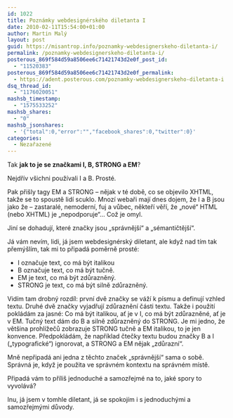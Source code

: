 ```yaml
---
id: 1022
title: Poznámky webdesignérského diletanta I
date: 2010-02-11T15:54:00+01:00
author: Martin Malý
layout: post
guid: https://misantrop.info/poznamky-webdesignerskeho-diletanta-i/
permalink: /poznamky-webdesignerskeho-diletanta-i/
posterous_869f584d59a8506ee6c71421743d2e0f_post_id:
  - "11520383"
posterous_869f584d59a8506ee6c71421743d2e0f_permalink:
  - https://adent.posterous.com/poznamky-webdesignerskeho-diletanta-i
dsq_thread_id:
  - "1176020051"
mashsb_timestamp:
  - "1575533252"
mashsb_shares:
  - "0"
mashsb_jsonshares:
  - '{"total":0,"error":"","facebook_shares":0,"twitter":0}'
categories:
  - Nezařazené
---
```

Tak **jak to je se značkami I, B, STRONG a EM**?

Nejdř&iacute;v v&scaron;ichni použ&iacute;vali I a B. Prost&eacute;.

Pak při&scaron;ly tagy EM a STRONG &#8211; nějak v t&eacute; době, co se objevilo XHTML, takže se to spoustě lid&iacute; scuklo. Mnoz&iacute; webaři maj&iacute; dnes dojem, že I a B jsou jako že &#8211; zastaral&eacute;, nemodern&iacute;, fuj a vůbec, někteř&iacute; věř&iacute;, že &#8222;nov&eacute;&#8220; HTML (nebo XHTML) je &#8222;nepodporuje&#8220;&#8230; Což je omyl.

Jin&iacute; se dohaduj&iacute;, kter&eacute; značky jsou &#8222;spr&aacute;vněj&scaron;&iacute;&#8220; a &#8222;s&eacute;mantičtěj&scaron;&iacute;&#8220;.

J&aacute; v&aacute;m nev&iacute;m, lidi, j&aacute; jsem webdesign&eacute;rsk&yacute; diletant, ale když nad t&iacute;m tak přem&yacute;&scaron;l&iacute;m, tak mi to připad&aacute; poměrně prost&eacute;:

  * I označuje text, co m&aacute; b&yacute;t italikou
  * B označuje text, co m&aacute; b&yacute;t tučně.
  * EM je text, co m&aacute; b&yacute;t zdůrazněn&yacute;.
  * STRONG je text, co m&aacute; b&yacute;t silně zdůrazněn&yacute;.

Vid&iacute;m tam drobn&yacute; rozd&iacute;l: prvn&iacute; dvě značky se v&aacute;ž&iacute; k p&iacute;smu a definuj&iacute; vzhled textu. Druh&eacute; dvě značky vyjadřuj&iacute; zdůrazněn&iacute; č&aacute;sti textu. Takže i použit&iacute; pokl&aacute;d&aacute;m za jasn&eacute;: Co m&aacute; b&yacute;t italikou, ať je v I, co m&aacute; b&yacute;t zdůrazněn&eacute;, ať je v EM. Tučn&yacute; text d&aacute;m do B a silně zdůrazněn&yacute; do STRONG. Je mi jedno, že vět&scaron;ina prohl&iacute;žečů zobrazuje STRONG tučně a EM italikou, to je jen konvence. Předpokl&aacute;d&aacute;m, že např&iacute;klad čtečky textu budou značky B a I (&#8222;typografick&eacute;&#8220;) ignorovat, a STRONG a EM nějak &#8222;zdůrazn&iacute;&#8220;.

Mně nepřipad&aacute; ani jedna z těchto značek &#8222;spr&aacute;vněj&scaron;&iacute;&#8220; sama o sobě. Spr&aacute;vn&aacute; je, když je použita ve spr&aacute;vn&eacute;m kontextu na spr&aacute;vn&eacute;m m&iacute;stě.

Připad&aacute; v&aacute;m to př&iacute;li&scaron; jednoduch&eacute; a samozřejm&eacute; na to, jak&eacute; spory to vyvol&aacute;v&aacute;?

Inu, j&aacute; jsem v tomhle diletant, j&aacute; se spokoj&iacute;m i s jednoduch&yacute;mi a samozřejm&yacute;mi důvody.